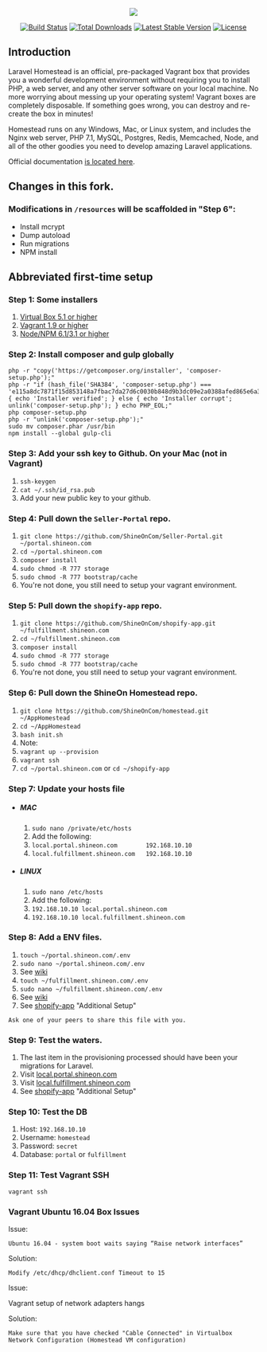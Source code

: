 <p align="center"><img src="https://laravel.com/assets/img/components/logo-homestead.svg"></p>

<p align="center">
<a href="https://travis-ci.org/laravel/homestead"><img src="https://travis-ci.org/laravel/homestead.svg" alt="Build Status"></a>
<a href="https://packagist.org/packages/laravel/homestead"><img src="https://poser.pugx.org/laravel/homestead/d/total.svg" alt="Total Downloads"></a>
<a href="https://packagist.org/packages/laravel/homestead"><img src="https://poser.pugx.org/laravel/homestead/v/stable.svg" alt="Latest Stable Version"></a>
<a href="https://packagist.org/packages/laravel/homestead"><img src="https://poser.pugx.org/laravel/homestead/license.svg" alt="License"></a>
</p>

## Introduction

Laravel Homestead is an official, pre-packaged Vagrant box that provides you a wonderful development environment without requiring you to install PHP, a web server, and any other server software on your local machine. No more worrying about messing up your operating system! Vagrant boxes are completely disposable. If something goes wrong, you can destroy and re-create the box in minutes!

Homestead runs on any Windows, Mac, or Linux system, and includes the Nginx web server, PHP 7.1, MySQL, Postgres, Redis, Memcached, Node, and all of the other goodies you need to develop amazing Laravel applications.

Official documentation [is located here](http://laravel.com/docs/homestead).

## Changes in this fork.

### Modifications in `/resources` will be scaffolded in "Step 6":

* Install mcrypt
* Dump autoload
* Run migrations
* NPM install



## Abbreviated first-time setup

### Step 1: Some installers

1. [Virtual Box 5.1 or higher](https://www.virtualbox.org/)
1. [Vagrant 1.9 or higher](https://www.vagrantup.com/)
1. [Node/NPM 6.1/3.1 or higher](https://nodejs.org/en/)

### Step 2: Install composer and gulp globally

```
php -r "copy('https://getcomposer.org/installer', 'composer-setup.php');"
php -r "if (hash_file('SHA384', 'composer-setup.php') === 'e115a8dc7871f15d853148a7fbac7da27d6c0030b848d9b3dc09e2a0388afed865e6a3d6b3c0fad45c48e2b5fc1196ae') { echo 'Installer verified'; } else { echo 'Installer corrupt'; unlink('composer-setup.php'); } echo PHP_EOL;"
php composer-setup.php
php -r "unlink('composer-setup.php');"
sudo mv composer.phar /usr/bin
npm install --global gulp-cli
```

### Step 3: Add your ssh key to Github. On your Mac (not in Vagrant)

1. `ssh-keygen`
1. `cat ~/.ssh/id_rsa.pub`
1. Add your new public key to your github.

### Step 4: Pull down the `Seller-Portal` repo.

1. `git clone https://github.com/ShineOnCom/Seller-Portal.git ~/portal.shineon.com`
1. `cd ~/portal.shineon.com`
1. `composer install`
1. `sudo chmod -R 777 storage`
1. `sudo chmod -R 777 bootstrap/cache`
1. You're not done, you still need to setup your vagrant environment.

### Step 5: Pull down the `shopify-app` repo.

1. `git clone https://github.com/ShineOnCom/shopify-app.git ~/fulfillment.shineon.com`
1. `cd ~/fulfillment.shineon.com`
1. `composer install`
1. `sudo chmod -R 777 storage`
1. `sudo chmod -R 777 bootstrap/cache`
1. You're not done, you still need to setup your vagrant environment.

### Step 6: Pull down the ShineOn Homestead repo.

1. `git clone https://github.com/ShineOnCom/homestead.git ~/AppHomestead`
1. `cd ~/AppHomestead`
1. `bash init.sh`
1. Note: 
1. `vagrant up --provision`
1. `vagrant ssh`
1. `cd ~/portal.shineon.com` or `cd ~/shopify-app`

### Step 7: Update your hosts file

  * ##### MAC
    1. `sudo nano /private/etc/hosts`
    1. Add the following:
    1. `local.portal.shineon.com 		192.168.10.10`
    1. `local.fulfillment.shineon.com 	192.168.10.10`

  * ##### LINUX
    1. `sudo nano /etc/hosts`
    1. Add the following:
    1. `192.168.10.10 local.portal.shineon.com`
    1. `192.168.10.10 local.fulfillment.shineon.com`

### Step 8: Add a ENV files.

1. `touch ~/portal.shineon.com/.env`
1. `sudo nano ~/portal.shineon.com/.env`
1. See [wiki](https://github.com/ShineOnCom/Seller-Portal/wiki/ENV)
1. `touch ~/fulfillment.shineon.com/.env`
1. `sudo nano ~/fulfillment.shineon.com/.env`
1. See [wiki](https://github.com/ShineOnCom/shopify-app/wiki/ENV-(local))
1. See [shopify-app](https://github.com/ShineOnCom/shopify-app) "Additional Setup"

```
Ask one of your peers to share this file with you.
```

### Step 9: Test the waters.

1. The last item in the provisioning processed should have been your migrations for Laravel.
1. Visit [local.portal.shineon.com](http://local.portal.shineon.com)
1. Visit [local.fulfillment.shineon.com](http://local.shopify-app.shineon.com)
1. See [shopify-app](https://github.com/ShineOnCom/shopify-app) "Additional Setup"

### Step 10: Test the DB

1. Host: `192.168.10.10`
1. Username: `homestead`
1. Password: `secret`
1. Database: `portal` or `fulfillment`

### Step 11: Test Vagrant SSH

`vagrant ssh`

### Vagrant Ubuntu 16.04 Box Issues

Issue:

```shell
Ubuntu 16.04 - system boot waits saying “Raise network interfaces”
```

Solution:

```shell
Modify /etc/dhcp/dhclient.conf Timeout to 15 
```

Issue:

Vagrant setup of network adapters hangs

Solution:

```shell
Make sure that you have checked "Cable Connected" in Virtualbox Network Configuration (Homestead VM configuration)
````